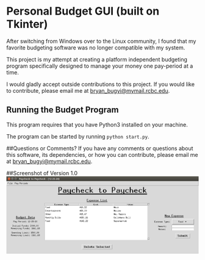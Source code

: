 # Personal Budget GUI (built on Tkinter)

After switching from Windows over to the Linux community, I found that my favorite budgeting software was no longer compatible with my system.

This project is my attempt at creating a platform independent budgeting program specifically designed to manage your money one pay-period at a time.

I would gladly accept outside contributions to this project. If you would like to contribute, please email me at bryan_bugyi@mymail.rcbc.edu.

## Running the Budget Program
This program requires that you have Python3 installed on your machine.

The program can be started by running `python start.py`.

##Questions or Comments?
If you have any comments or questions about this software, its dependencies, or how you can contribute, please email me at bryan_bugyi@mymail.rcbc.edu.

##Screenshot of Version 1.0
![Image cannot be found!](img/v1_screenshot.png)

